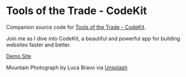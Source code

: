 # Tools of the Trade - CodeKit

Companion source code for [Tools of the Trade - CodeKit](https://youtu.be/UqP_aCwXH4w).

Join me as I dive into CodeKit, a beautiful and powerful app for building websites faster and better.

[Demo Site](http://code.veryaustin.com/tutorials/tools-of-the-trade/codekit)

Mountain Photograph by Luca Bravo via [Unsplash](https://unsplash.com/photos/Z87YuMKEiWk)
